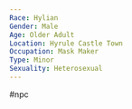 ```yaml
---
Race: Hylian
Gender: Male
Age: Older Adult
Location: Hyrule Castle Town
Occupation: Mask Maker
Type: Minor
Sexuality: Heterosexual
---
```

 #npc 

